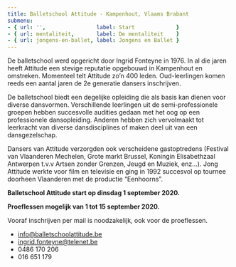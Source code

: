 ```yaml
---
title: Balletschool Attitude - Kampenhout, Vlaams Brabant
submenu:
- { url: '',                label: Start             }
- { url: mentaliteit,       label: De mentaliteit    }
- { url: jongens-en-ballet, label: Jongens en Ballet }
---
```

De balletschool werd opgericht door Ingrid Fonteyne in 1976. In al die jaren heeft Attitude een stevige reputatie opgebouwd in Kampenhout en omstreken. Momenteel telt Attitude zo’n 400 leden. Oud-leerlingen komen reeds een aantal jaren de 2e generatie dansers inschrijven.

De balletschool biedt een degelijke opleiding die als basis kan dienen voor diverse dansvormen. Verschillende leerlingen uit de semi-professionele groepen hebben succesvolle audities gedaan met het oog op een professionele dansopleiding. Anderen hebben zich vervolmaakt tot leerkracht van diverse dansdisciplines of maken deel uit van een dansgezelschap.

Dansers van Attitude verzorgden ook verscheidene gastoptredens (Festival van Vlaanderen Mechelen, Grote markt Brussel, Koningin Elisabethzaal Antwerpen t.v.v Artsen zonder Grenzen, Jeugd en Muziek, enz...). Jong Attitude werkte voor film en televisie en ging in 1992 succesvol op tournee doorheen Vlaanderen met de productie “Eenhoorns”.

**Balletschool Attitude start op dinsdag 1 september 2020.**

**Proeflessen mogelijk van 1 tot 15 september 2020.**

Vooraf inschrijven per mail is noodzakelijk, ook voor de proeflessen.

* [info@balletschoolattitude.be](mailto:info@balletschoolattitude.be)
* [ingrid.fonteyne@telenet.be](mailto:ingrid.fonteyne@telenet.be)
* 0486 170 206
* 016 651 179
